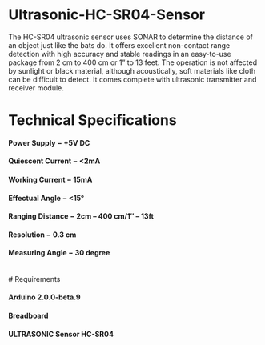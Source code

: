 # Ultrasonic-HC-SR04-Sensor
The HC-SR04 ultrasonic sensor uses SONAR to determine the distance of an object just like the bats do. It offers excellent non-contact range detection with high accuracy and stable readings in an easy-to-use package from 2 cm to 400 cm or 1” to 13 feet.  The operation is not affected by sunlight or black material, although acoustically, soft materials like cloth can be difficult to detect. It comes complete with ultrasonic transmitter and receiver module.

# Technical Specifications
#### Power Supply − +5V DC
#### Quiescent Current − <2mA
#### Working Current − 15mA
#### Effectual Angle − <15°
#### Ranging Distance − 2cm – 400 cm/1″ – 13ft
#### Resolution − 0.3 cm
#### Measuring Angle − 30 degree
<br>
# Requirements

#### Arduino 2.0.0-beta.9
#### Breadboard
#### ULTRASONIC Sensor HC-SR04


